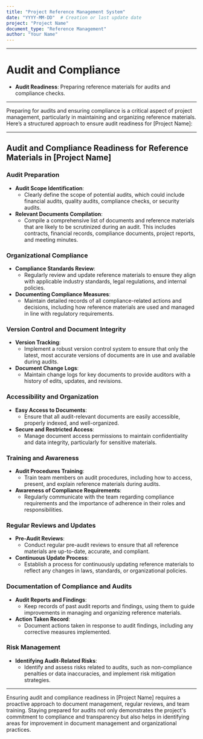 ```yaml
---
title: "Project Reference Management System"
date: "YYYY-MM-DD"  # Creation or last update date
project: "Project Name"
document_type: "Reference Management"
author: "Your Name"
---
```

---
# Audit and Compliance

- **Audit Readiness**: Preparing reference materials for audits and compliance checks.

---
Preparing for audits and ensuring compliance is a critical aspect of project management, particularly in maintaining and organizing reference materials. Here’s a structured approach to ensure audit readiness for [Project Name]:

---

## Audit and Compliance Readiness for Reference Materials in [Project Name]

### Audit Preparation
- **Audit Scope Identification**:
  - Clearly define the scope of potential audits, which could include financial audits, quality audits, compliance checks, or security audits.
- **Relevant Documents Compilation**:
  - Compile a comprehensive list of documents and reference materials that are likely to be scrutinized during an audit. This includes contracts, financial records, compliance documents, project reports, and meeting minutes.

### Organizational Compliance
- **Compliance Standards Review**:
  - Regularly review and update reference materials to ensure they align with applicable industry standards, legal regulations, and internal policies.
- **Documenting Compliance Measures**:
  - Maintain detailed records of all compliance-related actions and decisions, including how reference materials are used and managed in line with regulatory requirements.

### Version Control and Document Integrity
- **Version Tracking**:
  - Implement a robust version control system to ensure that only the latest, most accurate versions of documents are in use and available during audits.
- **Document Change Logs**:
  - Maintain change logs for key documents to provide auditors with a history of edits, updates, and revisions.

### Accessibility and Organization
- **Easy Access to Documents**:
  - Ensure that all audit-relevant documents are easily accessible, properly indexed, and well-organized.
- **Secure and Restricted Access**:
  - Manage document access permissions to maintain confidentiality and data integrity, particularly for sensitive materials.

### Training and Awareness
- **Audit Procedures Training**:
  - Train team members on audit procedures, including how to access, present, and explain reference materials during audits.
- **Awareness of Compliance Requirements**:
  - Regularly communicate with the team regarding compliance requirements and the importance of adherence in their roles and responsibilities.

### Regular Reviews and Updates
- **Pre-Audit Reviews**:
  - Conduct regular pre-audit reviews to ensure that all reference materials are up-to-date, accurate, and compliant.
- **Continuous Update Process**:
  - Establish a process for continuously updating reference materials to reflect any changes in laws, standards, or organizational policies.

### Documentation of Compliance and Audits
- **Audit Reports and Findings**:
  - Keep records of past audit reports and findings, using them to guide improvements in managing and organizing reference materials.
- **Action Taken Record**:
  - Document actions taken in response to audit findings, including any corrective measures implemented.

### Risk Management
- **Identifying Audit-Related Risks**:
  - Identify and assess risks related to audits, such as non-compliance penalties or data inaccuracies, and implement risk mitigation strategies.

---

Ensuring audit and compliance readiness in [Project Name] requires a proactive approach to document management, regular reviews, and team training. Staying prepared for audits not only demonstrates the project's commitment to compliance and transparency but also helps in identifying areas for improvement in document management and organizational practices.
